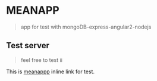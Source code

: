 # MEANAPP

> app for test with mongoDB-express-angular2-nodejs

## Test server

>feel free to test ii

This is [meanappp](https://onehedgehog-meanapp.herokuapp.com/) inline link for test.
